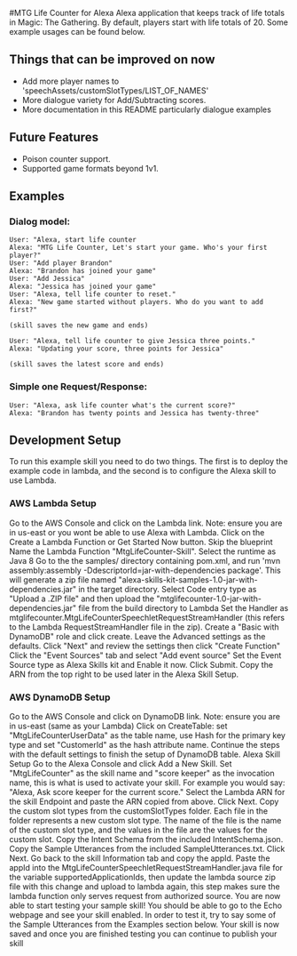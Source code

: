 #MTG Life Counter for Alexa
Alexa application that keeps track of life totals in Magic: The Gathering.  By default, players start with life totals of 20.  Some example usages can be found below.

## Things that can be improved on now
- Add more player names to 'speechAssets/customSlotTypes/LIST_OF_NAMES'
- More dialogue variety for Add/Subtracting scores.
- More documentation in this README particularly dialogue examples

## Future Features

- Poison counter support.
- Supported game formats beyond 1v1.

## Examples

### Dialog model:
    User: "Alexa, start life counter
    Alexa: "MTG Life Counter, Let's start your game. Who's your first player?"
    User: "Add player Brandon"
    Alexa: "Brandon has joined your game"
    User: "Add Jessica"
    Alexa: "Jessica has joined your game"
    User: "Alexa, tell life counter to reset."
    Alexa: "New game started without players. Who do you want to add first?"

    (skill saves the new game and ends)

    User: "Alexa, tell life counter to give Jessica three points."
    Alexa: "Updating your score, three points for Jessica"

    (skill saves the latest score and ends)

### Simple one Request/Response:
    User: "Alexa, ask life counter what's the current score?"
    Alexa: "Brandon has twenty points and Jessica has twenty-three"

## Development Setup

To run this example skill you need to do two things. The first is to deploy the example code in lambda, and the second is to configure the Alexa skill to use Lambda.

### AWS Lambda Setup
Go to the AWS Console and click on the Lambda link. Note: ensure you are in us-east or you wont be able to use Alexa with Lambda.
Click on the Create a Lambda Function or Get Started Now button.
Skip the blueprint
Name the Lambda Function "MtgLifeCounter-Skill".
Select the runtime as Java 8
Go to the the samples/ directory containing pom.xml, and run 'mvn assembly:assembly -DdescriptorId=jar-with-dependencies package'. This will generate a zip file named "alexa-skills-kit-samples-1.0-jar-with-dependencies.jar" in the target directory.
Select Code entry type as "Upload a .ZIP file" and then upload the "mtglifecounter-1.0-jar-with-dependencies.jar" file from the build directory to Lambda
Set the Handler as mtglifecounter.MtgLifeCounterSpeechletRequestStreamHandler (this refers to the Lambda RequestStreamHandler file in the zip).
Create a "Basic with DynamoDB" role and click create.
Leave the Advanced settings as the defaults.
Click "Next" and review the settings then click "Create Function"
Click the "Event Sources" tab and select "Add event source"
Set the Event Source type as Alexa Skills kit and Enable it now. Click Submit.
Copy the ARN from the top right to be used later in the Alexa Skill Setup.

### AWS DynamoDB Setup
Go to the AWS Console and click on DynamoDB link. Note: ensure you are in us-east (same as your Lambda)
Click on CreateTable: set "MtgLifeCounterUserData" as the table name, use Hash for the primary key type and set "CustomerId" as the hash attribute name.
Continue the steps with the default settings to finish the setup of DynamoDB table.
Alexa Skill Setup
Go to the Alexa Console and click Add a New Skill.
Set "MtgLifeCounter" as the skill name and "score keeper" as the invocation name, this is what is used to activate your skill. For example you would say: "Alexa, Ask score keeper for the current score."
Select the Lambda ARN for the skill Endpoint and paste the ARN copied from above. Click Next.
Copy the custom slot types from the customSlotTypes folder. Each file in the folder represents a new custom slot type. The name of the file is the name of the custom slot type, and the values in the file are the values for the custom slot.
Copy the Intent Schema from the included IntentSchema.json.
Copy the Sample Utterances from the included SampleUtterances.txt. Click Next.
Go back to the skill Information tab and copy the appId. Paste the appId into the MtgLifeCounterSpeechletRequestStreamHandler.java file for the variable supportedApplicationIds, then update the lambda source zip file with this change and upload to lambda again, this step makes sure the lambda function only serves request from authorized source.
You are now able to start testing your sample skill! You should be able to go to the Echo webpage and see your skill enabled.
In order to test it, try to say some of the Sample Utterances from the Examples section below.
Your skill is now saved and once you are finished testing you can continue to publish your skill

